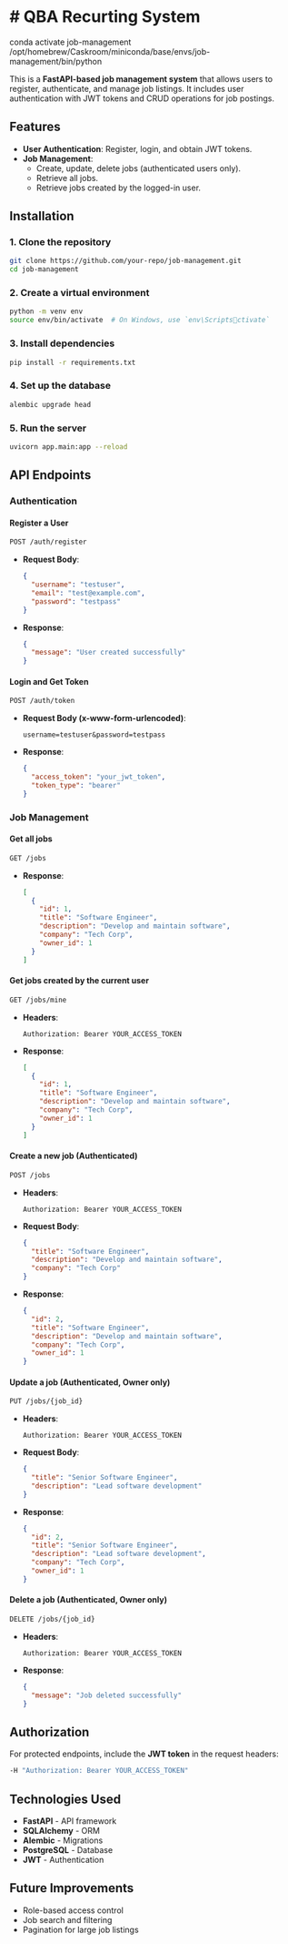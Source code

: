 # # QBA Recurting System

conda activate job-management
/opt/homebrew/Caskroom/miniconda/base/envs/job-management/bin/python

This is a **FastAPI-based job management system** that allows users to register, authenticate, and manage job listings. It includes user authentication with JWT tokens and CRUD operations for job postings.

## Features

- **User Authentication**: Register, login, and obtain JWT tokens.
- **Job Management**:
  - Create, update, delete jobs (authenticated users only).
  - Retrieve all jobs.
  - Retrieve jobs created by the logged-in user.

## Installation

### 1. Clone the repository

```sh
git clone https://github.com/your-repo/job-management.git
cd job-management
```

### 2. Create a virtual environment

```sh
python -m venv env
source env/bin/activate  # On Windows, use `env\Scriptsctivate`
```

### 3. Install dependencies

```sh
pip install -r requirements.txt
```

### 4. Set up the database

```sh
alembic upgrade head
```

### 5. Run the server

```sh
uvicorn app.main:app --reload
```

## API Endpoints

### Authentication

#### Register a User

```sh
POST /auth/register
```

- **Request Body**:
  ```json
  {
    "username": "testuser",
    "email": "test@example.com",
    "password": "testpass"
  }
  ```
- **Response**:
  ```json
  {
    "message": "User created successfully"
  }
  ```

#### Login and Get Token

```sh
POST /auth/token
```

- **Request Body (x-www-form-urlencoded)**:
  ```
  username=testuser&password=testpass
  ```
- **Response**:
  ```json
  {
    "access_token": "your_jwt_token",
    "token_type": "bearer"
  }
  ```

### Job Management

#### Get all jobs

```sh
GET /jobs
```

- **Response**:
  ```json
  [
    {
      "id": 1,
      "title": "Software Engineer",
      "description": "Develop and maintain software",
      "company": "Tech Corp",
      "owner_id": 1
    }
  ]
  ```

#### Get jobs created by the current user

```sh
GET /jobs/mine
```

- **Headers**:
  ```
  Authorization: Bearer YOUR_ACCESS_TOKEN
  ```
- **Response**:
  ```json
  [
    {
      "id": 1,
      "title": "Software Engineer",
      "description": "Develop and maintain software",
      "company": "Tech Corp",
      "owner_id": 1
    }
  ]
  ```

#### Create a new job (Authenticated)

```sh
POST /jobs
```

- **Headers**:
  ```
  Authorization: Bearer YOUR_ACCESS_TOKEN
  ```
- **Request Body**:
  ```json
  {
    "title": "Software Engineer",
    "description": "Develop and maintain software",
    "company": "Tech Corp"
  }
  ```
- **Response**:
  ```json
  {
    "id": 2,
    "title": "Software Engineer",
    "description": "Develop and maintain software",
    "company": "Tech Corp",
    "owner_id": 1
  }
  ```

#### Update a job (Authenticated, Owner only)

```sh
PUT /jobs/{job_id}
```

- **Headers**:
  ```
  Authorization: Bearer YOUR_ACCESS_TOKEN
  ```
- **Request Body**:
  ```json
  {
    "title": "Senior Software Engineer",
    "description": "Lead software development"
  }
  ```
- **Response**:
  ```json
  {
    "id": 2,
    "title": "Senior Software Engineer",
    "description": "Lead software development",
    "company": "Tech Corp",
    "owner_id": 1
  }
  ```

#### Delete a job (Authenticated, Owner only)

```sh
DELETE /jobs/{job_id}
```

- **Headers**:
  ```
  Authorization: Bearer YOUR_ACCESS_TOKEN
  ```
- **Response**:
  ```json
  {
    "message": "Job deleted successfully"
  }
  ```

## Authorization

For protected endpoints, include the **JWT token** in the request headers:

```sh
-H "Authorization: Bearer YOUR_ACCESS_TOKEN"
```

## Technologies Used

- **FastAPI** - API framework
- **SQLAlchemy** - ORM
- **Alembic** - Migrations
- **PostgreSQL** - Database
- **JWT** - Authentication

## Future Improvements

- Role-based access control
- Job search and filtering
- Pagination for large job listings

